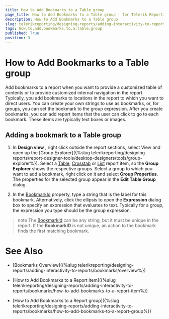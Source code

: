 ```yaml
---
title: How to Add Bookmarks to a Table group
page_title: How to Add Bookmarks to a Table group | for Telerik Reporting Documentation
description: How to Add Bookmarks to a Table group
slug: telerikreporting/designing-reports/adding-interactivity-to-reports/bookmarks/how-to-add-bookmarks-to-a-table-group
tags: how,to,add,bookmarks,to,a,table,group
published: True
position: 3
---
```


# How to Add Bookmarks to a Table group

Add bookmarks to a report when you want to provide a customized table of contents or to provide customized internal navigation in the report. Typically, you add bookmarks to locations in the report to which you want to direct users. You can create your own strings to use as bookmarks, or, for groups, you can set the bookmark to the group expression. After you create bookmarks, you can add report items that the user can click to go to each bookmark. These items are typically text boxes or images. 

## Adding a bookmark to a Table group

1. In __Design view__  , right click outside the report sections, select View and open up the [Group Explorer]({%slug telerikreporting/designing-reports/report-designer-tools/desktop-designers/tools/group-explorer%}). Select a [Table](/reporting/api/Telerik.Reporting.Table), [Crosstab](/reporting/api/Telerik.Reporting.Crosstab) or [List](/reporting/api/Telerik.Reporting.List) report item, so the __Group Explorer__ shows the respective groups. Select a group to which you want to add a bookmark, right click on it and select __Group Properties__. The properties for the selected group appear in the __Edit Table Group__ dialog.

1. In the [BookmarkId](/reporting/api/Telerik.Reporting.TableGroup#Telerik_Reporting_TableGroup_BookmarkId) property, 
	type a string that is the label for this bookmark. Alternatively, click the ellipsis to open the __Expression__ dialog box to 
	specify an expression that evaluates to text. Typically for a group, the expression you type should be the group expression.

>note The [BookmarkId](/reporting/api/Telerik.Reporting.TableGroup#Telerik_Reporting_TableGroup_BookmarkId)  can be any string, but it must be unique in the report. If the __BookmarkID__ is not unique, an action to the bookmark finds the first matching bookmark.

# See Also

 * [Bookmarks Overview]({%slug telerikreporting/designing-reports/adding-interactivity-to-reports/bookmarks/overview%})
 
 * [How to Add Bookmarks to a Report item]({%slug telerikreporting/designing-reports/adding-interactivity-to-reports/bookmarks/how-to-add-bookmarks-to-a-report-item%})
 
 * [How to Add Bookmarks to a Report group]({%slug telerikreporting/designing-reports/adding-interactivity-to-reports/bookmarks/how-to-add-bookmarks-to-a-report-group%})